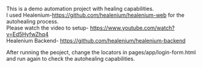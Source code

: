 This is a demo automation project with healing capabilities.<br> I used Healenium-https://github.com/healenium/healenium-web for the autohealing process. <br>
Please watch the video to setup- https://www.youtube.com/watch?v=Ed5HyfwZhq4 <br>
Healenium Backend- https://github.com/healenium/healenium-backend <br>

After running the peoject, change the locators in pages/app/login-form.html and run again to check the autohealing capabilities.
